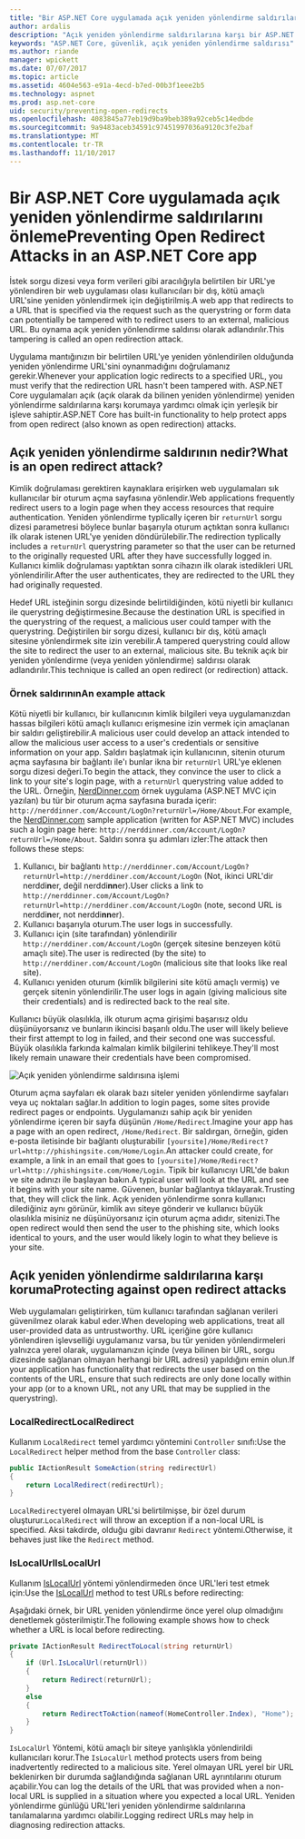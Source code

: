 ```yaml
---
title: "Bir ASP.NET Core uygulamada açık yeniden yönlendirme saldırılarını önleme | Microsoft Docs"
author: ardalis
description: "Açık yeniden yönlendirme saldırılarına karşı bir ASP.NET Core uygulama önlemek nasıl gösterir"
keywords: "ASP.NET Core, güvenlik, açık yeniden yönlendirme saldırısı"
ms.author: riande
manager: wpickett
ms.date: 07/07/2017
ms.topic: article
ms.assetid: 4604e563-e91a-4ecd-b7ed-00b3f1eee2b5
ms.technology: aspnet
ms.prod: asp.net-core
uid: security/preventing-open-redirects
ms.openlocfilehash: 4083845a77eb19d9ba9beb389a92ceb5c14edbde
ms.sourcegitcommit: 9a9483aceb34591c97451997036a9120c3fe2baf
ms.translationtype: MT
ms.contentlocale: tr-TR
ms.lasthandoff: 11/10/2017
---
```

# <a name="preventing-open-redirect-attacks-in-an-aspnet-core-app"></a><span data-ttu-id="f4c55-104">Bir ASP.NET Core uygulamada açık yeniden yönlendirme saldırılarını önleme</span><span class="sxs-lookup"><span data-stu-id="f4c55-104">Preventing Open Redirect Attacks in an ASP.NET Core app</span></span>

<span data-ttu-id="f4c55-105">İstek sorgu dizesi veya form verileri gibi aracılığıyla belirtilen bir URL'ye yönlendiren bir web uygulaması olası kullanıcıları bir dış, kötü amaçlı URL'sine yeniden yönlendirmek için değiştirilmiş.</span><span class="sxs-lookup"><span data-stu-id="f4c55-105">A web app that redirects to a URL that is specified via the request such as the querystring or form data can potentially be tampered with to redirect users to an external, malicious URL.</span></span> <span data-ttu-id="f4c55-106">Bu oynama açık yeniden yönlendirme saldırısı olarak adlandırılır.</span><span class="sxs-lookup"><span data-stu-id="f4c55-106">This tampering is called an open redirection attack.</span></span>

<span data-ttu-id="f4c55-107">Uygulama mantığınızın bir belirtilen URL'ye yeniden yönlendirilen olduğunda yeniden yönlendirme URL'sini oynanmadığını doğrulamanız gerekir.</span><span class="sxs-lookup"><span data-stu-id="f4c55-107">Whenever your application logic redirects to a specified URL, you must verify that the redirection URL hasn't been tampered with.</span></span> <span data-ttu-id="f4c55-108">ASP.NET Core uygulamaları açık (açık olarak da bilinen yeniden yönlendirme) yeniden yönlendirme saldırılarına karşı korumaya yardımcı olmak için yerleşik bir işleve sahiptir.</span><span class="sxs-lookup"><span data-stu-id="f4c55-108">ASP.NET Core has built-in functionality to help protect apps from open redirect (also known as open redirection) attacks.</span></span>

## <a name="what-is-an-open-redirect-attack"></a><span data-ttu-id="f4c55-109">Açık yeniden yönlendirme saldırının nedir?</span><span class="sxs-lookup"><span data-stu-id="f4c55-109">What is an open redirect attack?</span></span>

<span data-ttu-id="f4c55-110">Kimlik doğrulaması gerektiren kaynaklara erişirken web uygulamaları sık kullanıcılar bir oturum açma sayfasına yönlendir.</span><span class="sxs-lookup"><span data-stu-id="f4c55-110">Web applications frequently redirect users to a login page when they access resources that require authentication.</span></span> <span data-ttu-id="f4c55-111">Yeniden yönlendirme typlically içeren bir `returnUrl` sorgu dizesi parametresi böylece bunlar başarıyla oturum açtıktan sonra kullanıcı ilk olarak istenen URL'ye yeniden döndürülebilir.</span><span class="sxs-lookup"><span data-stu-id="f4c55-111">The redirection typlically includes a `returnUrl` querystring parameter so that the user can be returned to the originally requested URL after they have successfully logged in.</span></span> <span data-ttu-id="f4c55-112">Kullanıcı kimlik doğrulaması yaptıktan sonra cihazın ilk olarak istedikleri URL yönlendirilir.</span><span class="sxs-lookup"><span data-stu-id="f4c55-112">After the user authenticates, they are redirected to the URL they had originally requested.</span></span>

<span data-ttu-id="f4c55-113">Hedef URL isteğinin sorgu dizesinde belirtildiğinden, kötü niyetli bir kullanıcı ile querystring değiştirmesine.</span><span class="sxs-lookup"><span data-stu-id="f4c55-113">Because the destination URL is specified in the querystring of the request, a malicious user could tamper with the querystring.</span></span> <span data-ttu-id="f4c55-114">Değiştirilen bir sorgu dizesi, kullanıcı bir dış, kötü amaçlı sitesine yönlendirmek site izin verebilir.</span><span class="sxs-lookup"><span data-stu-id="f4c55-114">A tampered querystring could allow the site to redirect the user to an external, malicious site.</span></span> <span data-ttu-id="f4c55-115">Bu teknik açık bir yeniden yönlendirme (veya yeniden yönlendirme) saldırısı olarak adlandırılır.</span><span class="sxs-lookup"><span data-stu-id="f4c55-115">This technique is called an open redirect (or redirection) attack.</span></span>

### <a name="an-example-attack"></a><span data-ttu-id="f4c55-116">Örnek saldırının</span><span class="sxs-lookup"><span data-stu-id="f4c55-116">An example attack</span></span>

<span data-ttu-id="f4c55-117">Kötü niyetli bir kullanıcı, bir kullanıcının kimlik bilgileri veya uygulamanızdan hassas bilgileri kötü amaçlı kullanıcı erişmesine izin vermek için amaçlanan bir saldırı geliştirebilir.</span><span class="sxs-lookup"><span data-stu-id="f4c55-117">A malicious user could develop an attack intended to allow the malicious user access to a user's credentials or sensitive information on your app.</span></span> <span data-ttu-id="f4c55-118">Saldırı başlatmak için kullanıcının, sitenin oturum açma sayfasına bir bağlantı ile'ı bunlar ikna bir `returnUrl` URL'ye eklenen sorgu dizesi değeri.</span><span class="sxs-lookup"><span data-stu-id="f4c55-118">To begin the attack, they convince the user to click a link to your site's login page, with a `returnUrl` querystring value added to the URL.</span></span> <span data-ttu-id="f4c55-119">Örneğin, [NerdDinner.com](http://nerddinner.com) örnek uygulama (ASP.NET MVC için yazılan) bu tür bir oturum açma sayfasına burada içerir: ``http://nerddinner.com/Account/LogOn?returnUrl=/Home/About``.</span><span class="sxs-lookup"><span data-stu-id="f4c55-119">For example, the [NerdDinner.com](http://nerddinner.com) sample application (written for ASP.NET MVC) includes such a login page here: ``http://nerddinner.com/Account/LogOn?returnUrl=/Home/About``.</span></span> <span data-ttu-id="f4c55-120">Saldırı sonra şu adımları izler:</span><span class="sxs-lookup"><span data-stu-id="f4c55-120">The attack then follows these steps:</span></span>

1. <span data-ttu-id="f4c55-121">Kullanıcı, bir bağlantı ``http://nerddinner.com/Account/LogOn?returnUrl=http://nerddiner.com/Account/LogOn`` (Not, ikinci URL'dir nerddi**n**er, değil nerddi**nn**er).</span><span class="sxs-lookup"><span data-stu-id="f4c55-121">User clicks a link to ``http://nerddinner.com/Account/LogOn?returnUrl=http://nerddiner.com/Account/LogOn`` (note, second URL is nerddi**n**er, not nerddi**nn**er).</span></span>
2. <span data-ttu-id="f4c55-122">Kullanıcı başarıyla oturum.</span><span class="sxs-lookup"><span data-stu-id="f4c55-122">The user logs in successfully.</span></span>
3. <span data-ttu-id="f4c55-123">Kullanıcı için (site tarafından) yönlendirilir ``http://nerddiner.com/Account/LogOn`` (gerçek sitesine benzeyen kötü amaçlı site).</span><span class="sxs-lookup"><span data-stu-id="f4c55-123">The user is redirected (by the site) to ``http://nerddiner.com/Account/LogOn`` (malicious site that looks like real site).</span></span>
4. <span data-ttu-id="f4c55-124">Kullanıcı yeniden oturum (kimlik bilgilerini site kötü amaçlı vermiş) ve gerçek sitenin yönlendirilir.</span><span class="sxs-lookup"><span data-stu-id="f4c55-124">The user logs in again (giving malicious site their credentials) and is redirected back to the real site.</span></span>

<span data-ttu-id="f4c55-125">Kullanıcı büyük olasılıkla, ilk oturum açma girişimi başarısız oldu düşünüyorsanız ve bunların ikincisi başarılı oldu.</span><span class="sxs-lookup"><span data-stu-id="f4c55-125">The user will likely believe their first attempt to log in failed, and their second one was successful.</span></span> <span data-ttu-id="f4c55-126">Büyük olasılıkla farkında kalmaları kimlik bilgilerini tehlikeye.</span><span class="sxs-lookup"><span data-stu-id="f4c55-126">They'll most likely remain unaware their credentials have been compromised.</span></span>

![Açık yeniden yönlendirme saldırısına işlemi](preventing-open-redirects/_static/open-redirection-attack-process.png)

<span data-ttu-id="f4c55-128">Oturum açma sayfaları ek olarak bazı siteler yeniden yönlendirme sayfaları veya uç noktaları sağlar.</span><span class="sxs-lookup"><span data-stu-id="f4c55-128">In addition to login pages, some sites provide redirect pages or endpoints.</span></span> <span data-ttu-id="f4c55-129">Uygulamanızı sahip açık bir yeniden yönlendirme içeren bir sayfa düşünün ``/Home/Redirect``.</span><span class="sxs-lookup"><span data-stu-id="f4c55-129">Imagine your app has a page with an open redirect, ``/Home/Redirect``.</span></span> <span data-ttu-id="f4c55-130">Bir saldırgan, örneğin, giden e-posta iletisinde bir bağlantı oluşturabilir ``[yoursite]/Home/Redirect?url=http://phishingsite.com/Home/Login``.</span><span class="sxs-lookup"><span data-stu-id="f4c55-130">An attacker could create, for example, a link in an email that goes to ``[yoursite]/Home/Redirect?url=http://phishingsite.com/Home/Login``.</span></span> <span data-ttu-id="f4c55-131">Tipik bir kullanıcıyı URL'de bakın ve site adınızı ile başlayan bakın.</span><span class="sxs-lookup"><span data-stu-id="f4c55-131">A typical user will look at the URL and see it begins with your site name.</span></span> <span data-ttu-id="f4c55-132">Güvenen, bunlar bağlantıya tıklayarak.</span><span class="sxs-lookup"><span data-stu-id="f4c55-132">Trusting that, they will click the link.</span></span> <span data-ttu-id="f4c55-133">Açık yeniden yönlendirme sonra kullanıcı dilediğiniz aynı görünür, kimlik avı siteye gönderir ve kullanıcı büyük olasılıkla misiniz ne düşünüyorsanız için oturum açma adıdır, sitenizi.</span><span class="sxs-lookup"><span data-stu-id="f4c55-133">The open redirect would then send the user to the phishing site, which looks identical to yours, and the user would likely login to what they believe is your site.</span></span>

## <a name="protecting-against-open-redirect-attacks"></a><span data-ttu-id="f4c55-134">Açık yeniden yönlendirme saldırılarına karşı koruma</span><span class="sxs-lookup"><span data-stu-id="f4c55-134">Protecting against open redirect attacks</span></span>

<span data-ttu-id="f4c55-135">Web uygulamaları geliştirirken, tüm kullanıcı tarafından sağlanan verileri güvenilmez olarak kabul eder.</span><span class="sxs-lookup"><span data-stu-id="f4c55-135">When developing web applications, treat all user-provided data as untrustworthy.</span></span> <span data-ttu-id="f4c55-136">URL içeriğine göre kullanıcı yönlendiren işlevselliği uygulamanız varsa, bu tür yeniden yönlendirmeleri yalnızca yerel olarak, uygulamanızın içinde (veya bilinen bir URL, sorgu dizesinde sağlanan olmayan herhangi bir URL adresi) yapıldığını emin olun.</span><span class="sxs-lookup"><span data-stu-id="f4c55-136">If your application has functionality that redirects the user based on the contents of the URL,  ensure that such redirects are only done locally within your app (or to a known URL, not any URL that may be supplied in the querystring).</span></span>

### <a name="localredirect"></a><span data-ttu-id="f4c55-137">LocalRedirect</span><span class="sxs-lookup"><span data-stu-id="f4c55-137">LocalRedirect</span></span>

<span data-ttu-id="f4c55-138">Kullanım ``LocalRedirect`` temel yardımcı yöntemini `Controller` sınıfı:</span><span class="sxs-lookup"><span data-stu-id="f4c55-138">Use the ``LocalRedirect`` helper method from the base `Controller` class:</span></span>

```csharp
public IActionResult SomeAction(string redirectUrl)
{
    return LocalRedirect(redirectUrl);
}
```

<span data-ttu-id="f4c55-139">``LocalRedirect``yerel olmayan URL'si belirtilmişse, bir özel durum oluşturur.</span><span class="sxs-lookup"><span data-stu-id="f4c55-139">``LocalRedirect`` will throw an exception if a non-local URL is specified.</span></span> <span data-ttu-id="f4c55-140">Aksi takdirde, olduğu gibi davranır ``Redirect`` yöntemi.</span><span class="sxs-lookup"><span data-stu-id="f4c55-140">Otherwise, it behaves just like the ``Redirect`` method.</span></span>

### <a name="islocalurl"></a><span data-ttu-id="f4c55-141">IsLocalUrl</span><span class="sxs-lookup"><span data-stu-id="f4c55-141">IsLocalUrl</span></span>

<span data-ttu-id="f4c55-142">Kullanım [IsLocalUrl](https://docs.microsoft.com/aspnet/core/api/microsoft.aspnetcore.mvc.iurlhelper#Microsoft_AspNetCore_Mvc_IUrlHelper_IsLocalUrl_System_String_) yöntemi yönlendirmeden önce URL'leri test etmek için:</span><span class="sxs-lookup"><span data-stu-id="f4c55-142">Use the [IsLocalUrl](https://docs.microsoft.com/aspnet/core/api/microsoft.aspnetcore.mvc.iurlhelper#Microsoft_AspNetCore_Mvc_IUrlHelper_IsLocalUrl_System_String_) method to test URLs before redirecting:</span></span>

<span data-ttu-id="f4c55-143">Aşağıdaki örnek, bir URL yeniden yönlendirme önce yerel olup olmadığını denetlemek gösterilmiştir.</span><span class="sxs-lookup"><span data-stu-id="f4c55-143">The following example shows how to check whether a URL is local before redirecting.</span></span>

```csharp
private IActionResult RedirectToLocal(string returnUrl)
{
    if (Url.IsLocalUrl(returnUrl))
    {
        return Redirect(returnUrl);
    }
    else
    {
        return RedirectToAction(nameof(HomeController.Index), "Home");
    }
}
```

<span data-ttu-id="f4c55-144">`IsLocalUrl` Yöntemi, kötü amaçlı bir siteye yanlışlıkla yönlendirildi kullanıcıları korur.</span><span class="sxs-lookup"><span data-stu-id="f4c55-144">The `IsLocalUrl` method protects users from being inadvertently redirected to a malicious site.</span></span> <span data-ttu-id="f4c55-145">Yerel olmayan URL yerel bir URL beklenirken bir durumda sağlandığında sağlanan URL ayrıntılarını oturum açabilir.</span><span class="sxs-lookup"><span data-stu-id="f4c55-145">You can log the details of the URL that was provided when a non-local URL is supplied in a situation where you expected a local URL.</span></span> <span data-ttu-id="f4c55-146">Yeniden yönlendirme günlüğü URL'leri yeniden yönlendirme saldırılarına tanılamalarına yardımcı olabilir.</span><span class="sxs-lookup"><span data-stu-id="f4c55-146">Logging redirect URLs may help in diagnosing redirection attacks.</span></span>
